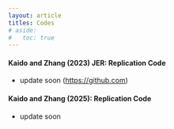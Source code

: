 ```yaml
---
layout: article
titles: Codes
# aside:
#   toc: true
---
```


#### Kaido and Zhang (2023) JER: Replication Code
- update soon (https://github.com)
#### Kaido and Zhang (2025): Replication Code
- update soon
